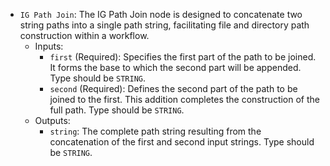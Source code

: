 - `IG Path Join`: The IG Path Join node is designed to concatenate two string paths into a single path string, facilitating file and directory path construction within a workflow.
    - Inputs:
        - `first` (Required): Specifies the first part of the path to be joined. It forms the base to which the second part will be appended. Type should be `STRING`.
        - `second` (Required): Defines the second part of the path to be joined to the first. This addition completes the construction of the full path. Type should be `STRING`.
    - Outputs:
        - `string`: The complete path string resulting from the concatenation of the first and second input strings. Type should be `STRING`.
